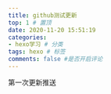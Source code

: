 ```yaml
---
title: github测试更新
top: 1 # 置顶
date: 2020-11-20 15:51:19
categories:
- hexo学习 # 分类
tags: hexo # 标签
comments: false #是否开启评论
---
```

第一次更新推送